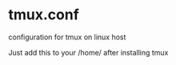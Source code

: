 # tmux.conf
configuration for tmux on linux host

Just add this to your /home/ after installing tmux
